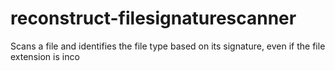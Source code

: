 # reconstruct-filesignaturescanner
Scans a file and identifies the file type based on its signature, even if the file extension is inco
